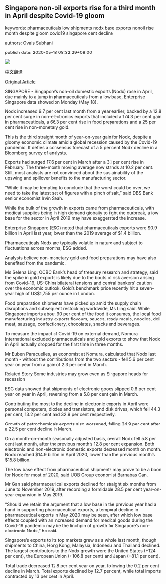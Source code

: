 ## Singapore non-oil exports rise for a third month in April despite Covid-19 gloom

keywords: pharmaceuticals low shipments nodx base exports nonoil rise month despite gloom covid19 singapore cent decline

authors: Ovais Subhani

publish date: 2020-05-18 08:32:29+08:00

![](https://www.straitstimes.com/sites/default/files/styles/x_large/public/articles/2020/05/18/ym-ppterminal-180520.jpg?itok=8ZsS_Qnt)

[中文翻译](Singapore%20non-oil%20exports%20rise%20for%20a%20third%20month%20in%20April%20despite%20Covid-19%20gloom_zh.md)

[Original Article](https://www.straitstimes.com/business/economy/singapore-non-oil-exports-rise-for-a-third-month-in-april-defying-covid-19)

SINGAPORE - Singapore’s non-oil domestic exports (Nodx) rose in April, due mainly to a jump in pharmaceuticals from a low base, Enterprise Singapore data showed on Monday (May 18).

Nodx increased 9.7 per cent last month from a year earlier, backed by a 12.8 per cent surge in non-electronics exports that included a 174.3 per cent gain in pharmaceuticals, a 66.3 per cent rise in food preparations and a 25 per cent rise in non-monetary gold.

This is the third straight month of year-on-year gain for Nodx, despite a gloomy economic climate amid a global recession caused by the Covid-19 pandemic. It defies a consensus forecast of a 5 per cent Nodx decline in a Bloomberg survey of analysts.

Exports had surged 17.6 per cent in March after a 3.1 per cent rise in February. The three-month moving average now stands at 10.2 per cent. Still, most analysts are not convinced about the sustainability of the upswing and spillover benefits to the manufacturing sector.

“While it may be tempting to conclude that the worst could be over, we need to take the latest set of figures with a pinch of salt,” said DBS Bank senior economist Irvin Seah.

While the bulk of the growth in exports came from pharmaceuticals, with medical supplies being in high demand globally to fight the outbreak, a low base for the sector in April 2019 may have exaggerated the increase.

Enterprise Singapore (ESG) noted that pharmaceuticals exports were $0.9 billion in April last year, lower than the 2019 average of $1.4 billion.

Pharmaceuticals Nodx are typically volatile in nature and subject to fluctuations across months, ESG added.

Analysts believe non-monetary gold and food preparations may have also benefited from the pandemic.

Ms Selena Ling, OCBC Bank’s head of treasury research and strategy, said the spike in gold exports is likely due to the bouts of risk aversion arising from Covid-19, US-China bilateral tensions and central bankers’ caution over the economic outlook. Gold’s benchmark price recently hit a seven-year high of US$1,755 per ounce in London.

Food preparation shipments have picked up amid the supply chain disruptions and subsequent restocking worldwide, Ms Ling said. While Singapore imports about 90 per cent of the food it consumes, the local food manufacturing industry exports flavours, sauces, ready meals, noodles, deli meat, sausage, confectionery, chocolates, snacks and beverages.

To measure the impact of Covid-19 on external demand, Nomura International excluded pharmaceuticals and gold exports to show that Nodx in April actually dropped for the first time in three months.

Mr Euben Paracuelles, an economist at Nomura, calculated that Nodx last month - without the contributions from the two sectors - fell 5.6 per cent year on year from a gain of 2.3 per cent in March.

Related Story Some industries may grow even as Singapore heads for recession

ESG data showed that shipments of electronic goods slipped 0.6 per cent year on year in April, reversing from a 5.8 per cent gain in March.

Contributing the most to the decline in electronic exports in April were personal computers, diodes and transistors, and disk drives, which fell 44.3 per cent, 13.2 per cent and 32.9 per cent respectively.

Growth of petrochemicals exports also worsened, falling 24.9 per cent after a 22.5 per cent decline in March.

On a month-on-month seasonally adjusted basis, overall Nodx fell 5.8 per cent last month, after the previous month’s 12.8 per cent expansion. Both electronic and non-electronic domestic exports decreased month on month. Nodx reached $14.9 billion in April 2020, lower than the previous month’s $15.8 billion.

The low base effect from pharmaceutical shipments may prove to be a boon for Nodx for most of 2020, said UOB Group economist Barnabas Gan.

Mr Gan said pharmaceutical exports declined for straight six months from June to November 2019, after recording a formidable 28.5 per cent year-on-year expansion in May 2019.

“Should we retain the argument that a low base in the previous year had a hand in supporting pharmaceutical exports, a temporal decline in pharmaceutical exports in May 2020 may be seen, after which low base effects coupled with an increased demand for medical goods during the Covid-19 pandemic may be the linchpin of growth for Singapore’s non-electronic Nodx,” he said.

Singapore’s exports to its top markets grew as a whole last month, though shipments to China, Hong Kong, Malaysia, Indonesia and Thailand declined. The largest contributors to the Nodx growth were the United States (+124 per cent), the European Union (+106.8 per cent) and Japan (+81.1 per cent).

Total trade decreased 12.8 per cent year on year, following the 0.2 per cent decline in March. Total exports declined by 12.7 per cent, while total imports contracted by 13 per cent in April.